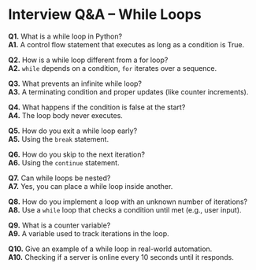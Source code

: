 # Interview Q&A – While Loops

**Q1.** What is a while loop in Python?  
**A1.** A control flow statement that executes as long as a condition is True.

**Q2.** How is a while loop different from a for loop?  
**A2.** `while` depends on a condition, `for` iterates over a sequence.

**Q3.** What prevents an infinite while loop?  
**A3.** A terminating condition and proper updates (like counter increments).

**Q4.** What happens if the condition is false at the start?  
**A4.** The loop body never executes.

**Q5.** How do you exit a while loop early?  
**A5.** Using the `break` statement.

**Q6.** How do you skip to the next iteration?  
**A6.** Using the `continue` statement.

**Q7.** Can while loops be nested?  
**A7.** Yes, you can place a while loop inside another.

**Q8.** How do you implement a loop with an unknown number of iterations?  
**A8.** Use a `while` loop that checks a condition until met (e.g., user input).

**Q9.** What is a counter variable?  
**A9.** A variable used to track iterations in the loop.

**Q10.** Give an example of a while loop in real-world automation.  
**A10.** Checking if a server is online every 10 seconds until it responds.
